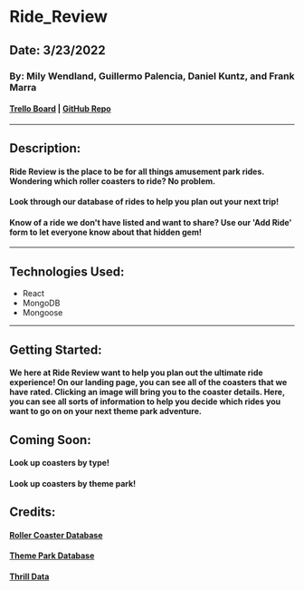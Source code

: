 # Ride_Review

## Date: 3/23/2022

### By: Mily Wendland, Guillermo Palencia, Daniel Kuntz, and Frank Marra

#### [Trello Board](https://trello.com/invite/b/ze932ttS/33a16917327b83d113cc856e88230c90/full-stackathon-ride-review) | [GitHub Repo](https://github.com/frankmarra/Ride_Review)

---

## Description:

#### Ride Review is the place to be for all things amusement park rides. Wondering which roller coasters to ride? No problem.

#### Look through our database of rides to help you plan out your next trip!

#### Know of a ride we don't have listed and want to share? Use our 'Add Ride' form to let everyone know about that hidden gem!

---

## Technologies Used:

- React
- MongoDB
- Mongoose

---

## Getting Started:

#### We here at Ride Review want to help you plan out the ultimate ride experience! On our landing page, you can see all of the coasters that we have rated. Clicking an image will bring you to the coaster details. Here, you can see all sorts of information to help you decide which rides you want to go on on your next theme park adventure.

## Coming Soon:

#### Look up coasters by type!

#### Look up coasters by theme park!

## Credits:

#### [Roller Coaster Database](https://rcdb.com/)

#### [Theme Park Database](https://www.theparkdb.com/)

#### [Thrill Data](https://www.thrill-data.com/)
